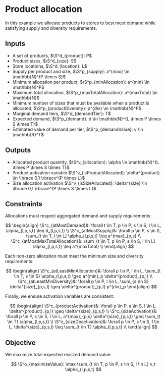 # Product allocation

In this example we allocate products to stores to best meet demand while
satisfying supply and diversity requirements.

## Inputs

+ A set of products, $\S^d_{product}: P$
+ Product sizes, $\S^d_{size}: S$
+ Store locations, $\S^d_{location}: L$
+ Supply per product and size, $\S^p_{supply}: a^{max} \in \mathbb{N}^{P \times S}$
+ Minimum allocation per product, $\S^p_{minAllocation}: a^{min} \in \mathbb{N}^P$
+ Maximum total allocation, $\S^p_{maxTotalAllocation}: a^{maxTotal} \in \mathbb{N}$
+ Minimum number of sizes that must be available when a product is allocated,
  $\S^p_{productDiversity}: p^{div} \in \mathbb{N}^P$
+ Marginal demand tiers, $\S^d_{demandTier}: T$
+ Expected demand, $\S^p_{demand}: d \in \mathbb{N}^{L \times P \times S \times T}$
+ Estimated value of demand per tier, $\S^p_{demandValue}: v \in \mathbb{R}^T$

## Outputs

+ Allocated product quantity, $\S^v_{allocation}: \alpha \in \mathbb{N}^{L \times P \times S \times T}$
+ Product activation variable $\S^v_{isProductAllocated}: \delta^{product} \in \lbrace 0,1 \rbrace^{P \times L}$
+ Size allocation activation $\S^v_{isSizeAllocated}: \delta^{size} \in \lbrace 0,1 \rbrace^{P \times S \times L}$

## Constraints

Allocations must respect aggregated demand and supply requirements:

$$
  \begin{align}
    \S^c_{atMostDemand}&:
      \forall t \in T, p \in P, s \in S, l \in L,
        \alpha_{l,p,s,t} \leq d_{l,p,s,t} \\
    \S^c_{atMostSupply}&:
      \forall p \in P, s \in S,
        \sum_{t \in T, l \in L} \alpha_{l,p,s,t} \leq a^{max}_{p,s} \\
    \S^c_{atMostMaxTotalAllocation}&:
      \sum_{t \in T, p \in P, s \in S, l \in L}
        \alpha_{l,p,s,t} \leq a^{maxTotal} \\
  \end{align}
$$

Each non-zero allocation must meet the minimum size and diversity requirements:

$$
  \begin{align}
    \S^c_{atLeastMinAllocation}&:
      \forall p \in P, l \in L,
        \sum_{t \in T, s \in S} \alpha_{l,p,s,t}
          \geq a^{min}_p \delta^{product}_{p,l} \\
    \S^c_{atLeastMinDiversity}&:
      \forall p \in P, l \in L,
        \sum_{s \in S} \delta^{size}_{p,s,l}
          \geq \delta^{product}_{p,l} p^{div}_p
  \end{align}
$$

Finally, we ensure activation variables are consistent:

$$
  \begin{align}
    \S^c_{productActivation}&:
      \forall p \in P, s \in S, l \in L,
        \delta^{product}_{p,l} \geq \delta^{size}_{p,s,l} \\
    \S^c_{sizeActivation}&:
      \forall p \in P, s \in S, l \in L,
        a^{max}_{p,s} \delta^{size}_{p,s,l}
          \geq \sum_{t \in T} \alpha_{l,p,s,t} \\
    \S^c_{sizeDeactivation}&:
      \forall p \in P, s \in S, l \in L,
       \delta^{size}_{p,s,l} \leq \sum_{t \in T} \alpha_{l,p,s,t} \\
  \end{align}
$$

## Objective

We maximize total expected realized demand value:

$$
  \S^o_{maximizeValue}:
    \max \sum_{t \in T, p \in P, s \in S, l \in L}
      v_t \alpha_{l,p,s,t}
$$
